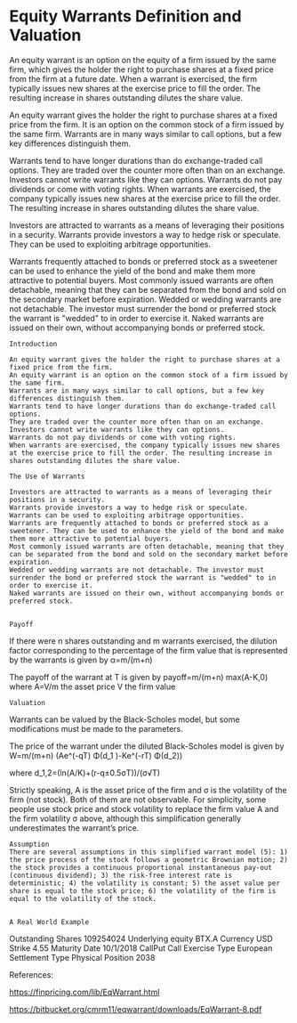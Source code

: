 # Equity Warrants Definition and Valuation 

An equity warrant is an option on the equity of a firm issued by the same firm, which gives the holder the right to purchase shares at a fixed price from the firm at a future date. When a warrant is exercised, the firm typically issues new shares at the exercise price to fill the order. The resulting increase in shares outstanding dilutes the share value. 

An equity warrant gives the holder the right to purchase shares at a fixed price from the firm. It is an option on the common stock of a firm issued by the same firm. Warrants are in many ways similar to call options, but a few key differences distinguish them. 

Warrants tend to have longer durations than do exchange-traded call options. They are traded over the counter more often than on an exchange. Investors cannot write warrants like they can options. Warrants do not pay dividends or come with voting rights. When warrants are exercised, the company typically issues new shares at the exercise price to fill the order. The resulting increase in shares outstanding dilutes the share value.

Investors are attracted to warrants as a means of leveraging their positions in a security. Warrants provide investors a way to hedge risk or speculate. They can be used to exploiting arbitrage opportunities.  

Warrants frequently attached to bonds or preferred stock as a sweetener can be used to enhance the yield of the bond and make them more attractive to potential buyers. Most commonly issued warrants are often detachable, meaning that they can be separated from the bond and sold on the secondary market before expiration. Wedded or wedding warrants are not detachable. The investor must surrender the bond or preferred stock the warrant is "wedded" to in order to exercise it. Naked warrants are issued on their own, without accompanying bonds or preferred stock.



	Introduction

	An equity warrant gives the holder the right to purchase shares at a fixed price from the firm.
	An equity warrant is an option on the common stock of a firm issued by the same firm.
	Warrants are in many ways similar to call options, but a few key differences distinguish them.
	Warrants tend to have longer durations than do exchange-traded call options.
	They are traded over the counter more often than on an exchange.
	Investors cannot write warrants like they can options.
	Warrants do not pay dividends or come with voting rights.
	When warrants are exercised, the company typically issues new shares at the exercise price to fill the order. The resulting increase in shares outstanding dilutes the share value.

	The Use of Warrants

	Investors are attracted to warrants as a means of leveraging their positions in a security.
	Warrants provide investors a way to hedge risk or speculate.
	Warrants can be used to exploiting arbitrage opportunities. 
	Warrants are frequently attached to bonds or preferred stock as a sweetener. They can be used to enhance the yield of the bond and make them more attractive to potential buyers.
	Most commonly issued warrants are often detachable, meaning that they can be separated from the bond and sold on the secondary market before expiration.
	Wedded or wedding warrants are not detachable. The investor must surrender the bond or preferred stock the warrant is "wedded" to in order to exercise it.
	Naked warrants are issued on their own, without accompanying bonds or preferred stock.


	Payoff

If there were n shares outstanding and m warrants exercised, the dilution factor corresponding to the percentage of the firm value that is represented by the warrants is given by
	α=m/(m+n)
	

The payoff of the warrant at T is given by
payoff=m/(m+n) max⁡(A-K,0)
where
	A=V/m	the asset price
	V		the firm value


	Valuation
Warrants can be valued by the Black-Scholes model, but some modifications must be made to the parameters.

The price of the warrant under the diluted Black-Scholes model is given by
W=m/(m+n) (Ae^(-qT) Φ(d_1 )-Ke^(-rT) Φ(d_2))

where
d_1,2=(ln⁡(A/K)+(r-q±0.5σT))/(σ√T)
	
Strictly speaking, A is the asset price of the firm and σ is the volatility of the firm (not stock). Both of them are not observable. For simplicity, some people use stock price and stock volatility to replace the firm value A and the firm volatility σ above, although this simplification generally underestimates the warrant’s price.

	Assumption
	There are several assumptions in this simplified warrant model (5): 1) the price process of the stock follows a geometric Brownian motion; 2) the stock provides a continuous proportional instantaneous pay-out (continuous dividend); 3) the risk-free interest rate is deterministic; 4) the volatility is constant; 5) the asset value per share is equal to the stock price; 6) the volatility of the firm is equal to the volatility of the stock.


	A Real World Example


Outstanding Shares	109254024
Underlying equity	BTX.A
Currency	USD
Strike	4.55
Maturity Date	10/1/2018
CallPut	Call
Exercise Type	European
Settlement Type	Physical
Position	2038





References:

https://finpricing.com/lib/EqWarrant.html

https://bitbucket.org/cmrm11/eqwarrant/downloads/EqWarrant-8.pdf


